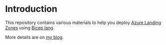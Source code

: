# Introduction

This repository contains various materials to help you deploy [Azure Landing Zones](https://docs.microsoft.com/en-us/azure/cloud-adoption-framework/ready/landing-zone/) using [Bicep lang](https://docs.microsoft.com/nl-nl/azure/azure-resource-manager/bicep/overview?tabs=bicep).

More details are on [my blog](https://erudinsky.com/tags/azure-landing-zones).